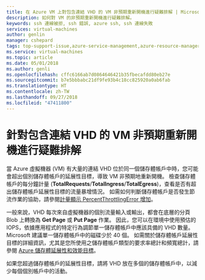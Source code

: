 ```yaml
---
title: 在 Azure VM 上對包含連結 VHD 的 VM 非預期重新開機進行疑難排解 | Microsoft Docs
description: 如何對 VM 的非預期重新開機進行疑難排解。
keywords: ssh 連線被拒, ssh 錯誤, azure ssh, ssh 連線失敗
services: virtual-machines
author: genlin
manager: cshepard
tags: top-support-issue,azure-service-management,azure-resource-manager
ms.service: virtual-machines
ms.topic: article
ms.date: 05/01/2018
ms.author: genli
ms.openlocfilehash: cffc6166ab7d0864646421b35fbecafdd80eb27e
ms.sourcegitcommit: b7e5bbbabc21df9fe93b4c18cc825920a0ab6fab
ms.translationtype: HT
ms.contentlocale: zh-TW
ms.lasthandoff: 09/27/2018
ms.locfileid: "47411800"
---
```

# <a name="troubleshoot-unexpected-reboots-of-vms-with-attached-vhds"></a>針對包含連結 VHD 的 VM 非預期重新開機進行疑難排解

當 Azure 虛擬機器 (VM) 有大量的連結 VHD 位於同一個儲存體帳戶中時，您可能會超出個別儲存體帳戶的延展性目標，導致 VM 非預期地重新開機。 檢查儲存體帳戶的每分鐘計量 (**TotalRequests**/**TotalIngress**/**TotalEgress**)，查看是否有超出儲存體帳戶延展性目標的流量暴增情況。 如需如何判斷儲存體帳戶是否發生節流作業的協助，請參閱[計量顯示 PercentThrottlingError 增加](../../storage/common/storage-monitoring-diagnosing-troubleshooting.md#metrics-show-an-increase-in-PercentThrottlingError)。

一般來說，VHD 每次來自虛擬機器的個別流量輸入或輸出，都會在底層的分頁 Blob 上轉換為 **Get Page** 或 **Put Page** 作業。 因此，您可以在環境中使用預估的 IOPS，依據應用程式的特定行為調節單一儲存體帳戶中應該具備的 VHD 數量。 Microsoft 建議單一儲存體帳戶中的磁碟少於 40 個。 如需關於儲存體帳戶延展性目標的詳細資訊，尤其是您所使用之儲存體帳戶類型的要求率總計和頻寬總計，請參閱 [Azure 儲存體延展性和效能目標](../../storage/common/storage-scalability-targets.md)。

如果您超過儲存體帳戶的延展性目標，請將 VHD 放在多個的儲存體帳戶中，以減少每個個別帳戶中的活動。
